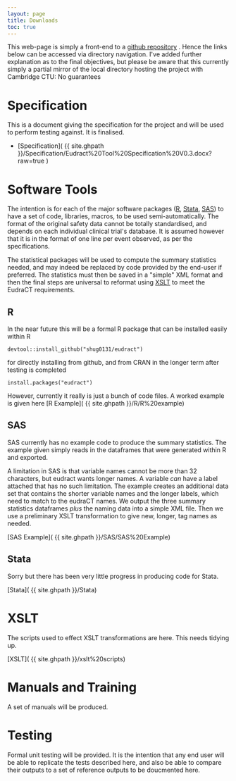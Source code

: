 ```yaml
---
layout: page
title: Downloads
toc: true
---
```


This web-page is simply a front-end to a [github repository](https://github.com/shug0131/eudraCT) . Hence the links below can be accessed via directory navigation. I've added further explanation as to the final objectives, but please be aware that this currently simply a partial  mirror of the local directory hosting the project with Cambridge CTU: No guarantees

# Specification

This is a document giving the specification for the project and will be used to perform testing against. It is finalised.

 * [Specification]( {{ site.ghpath }}/Specification/Eudract%20Tool%20Specification%20V0.3.docx?raw=true )

# Software Tools

The intention is for each of the major software packages ([R](https://cran.r-project.org/), [Stata](https://www.stata.com/), [SAS](https://www.sas.com/)) to have a set of code, libraries, macros, to be used semi-automatically. The format of the original safety data cannot be totally standardised, and depends on each individual clinical trial's database. It is assumed however that it is in the format of one line per event observed, as per the specifications.  

The statistical packages will be used to compute the summary statistics needed, and may indeed be replaced by code provided by the end-user if preferred.  The statistics must then be saved in a "simple" XML format and then the final steps are universal to reformat using [XSLT](https://www.w3.org/standards/xml/transformation) to meet the EudraCT requirements.

## R

In the near future this will be a formal R package that can be installed easily within R
~~~~
devtool::install_github("shug0131/eudract")
~~~~
for directly installing from github,  and from CRAN in the longer term after testing is completed
~~~
install.packages("eudract")
~~~

However, currently it really is just a bunch of code files. A worked example is given here
[R Example]( {{ site.ghpath }}/R/R%20example)


## SAS

SAS currently has no example code to produce the summary statistics. The example given simply reads in the dataframes that were generated within R and exported.

A limitation in SAS is that variable names cannot be more than 32 characters, but eudract wants longer names. A variable *can* have a label attached that has no such limitation.  The example creates an additional data set that contains the shorter variable names and the longer labels, which need to match to the eudraCT names.  We output the three summary statistics dataframes *plus* the naming data into a simple XML file. Then we use a preliminary XSLT transformation to give new, longer,  tag names as needed.  

[SAS Example]( {{ site.ghpath }}/SAS/SAS%20Example)

## Stata

Sorry but there has been very little progress in producing code for Stata.

[Stata]( {{ site.ghpath }}/Stata)


# XSLT

The scripts used to effect XSLT transformations are here. This needs tidying up.

[XSLT]( {{ site.ghpath }}/xslt%20scripts)


# Manuals and Training

A set of manuals will be produced.

# Testing

Formal unit testing will be provided. It is the intention that any end user will be able to replicate the tests described here, and also be able to compare their outputs to a set of reference outputs to be doucmented here.
